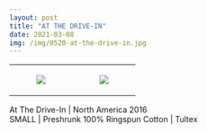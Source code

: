 ```yaml
---
layout: post
title: "AT THE DRIVE-IN"
date: 2021-03-08
img: /img/0520-at-the-drive-in.jpg
---
```




<table style="width:100%;"><tr><td style="vertical-align:top;">
      <figure class="tmblr-full" data-orig-height="2048" data-orig-width="1365" data-orig-src="https://concertshirts.netlify.app/shirts/0520/0520-01.jpg"><img src="https://64.media.tumblr.com/c3f33ef4c7865e5da27e37858be3158d/0b57b3f7850139d8-8f/s540x810/13bb0a5d27ecba660f3cd28cd9dac52b718efca9.jpg" data-orig-height="2048" data-orig-width="1365" data-orig-src="https://concertshirts.netlify.app/shirts/0520/0520-01.jpg"/></figure></td>
    <td style="vertical-align:top;">
      <figure class="tmblr-full" data-orig-height="2048" data-orig-width="1365" data-orig-src="https://concertshirts.netlify.app/shirts/0520/0520-02.jpg"><img src="https://64.media.tumblr.com/33345284fca63c31c33ac12d82e2657e/0b57b3f7850139d8-f8/s540x810/133dbf9a808efa04e1763f5ebb7ffdf7e53afe54.jpg" data-orig-height="2048" data-orig-width="1365" data-orig-src="https://concertshirts.netlify.app/shirts/0520/0520-02.jpg"/></figure></td>
  </tr></table><p>
  At The Drive-In | North America 2016<br/>SMALL | Preshrunk 100% Ringspun Cotton | Tultex
</p>
